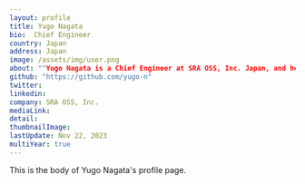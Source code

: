 ```yaml
---
layout: profile
title: Yugo Nagata
bio:  Chief Engineer
country: Japan
address: Japan
image: /assets/img/user.png
about: ""Yugo Nagata is a Chief Engineer at SRA OSS, Inc. Japan, and he is in charge of R&D related to PostgreSQL.After joining SRA OSS, Inc. Japan in 2011, he participated in development of Pgpool-II, a cluster tool for PostgreSQL, his first contribution to PostgreSQL development was in 2012. Besides development, he also experienced technical support, consulting, and education of PostgreSQL and other open source software. Bachelor of Science in Engineering and a Master of Information Science from Hokkaido University, Japan.""
github: "https://github.com/yugo-n"
twitter: 
linkedin:
company: SRA OSS, Inc.
mediaLink:
detail: 
thumbnailImage:
lastUpdate: Nov 22, 2023 
multiYear: true
---
```


This is the body of Yugo Nagata's profile page.
